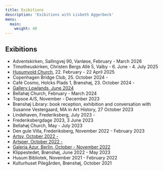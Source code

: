 ```yaml
---
title: Exibitions
description: 'Exibitions with Lisbeth Aggerbeck'
menu:
  main:
    weight: 40
---
```


## Exibitions

- Adventskirken, Sallingvej 90, Vanløse, February - March 2026
- Timotheuskirken, Christen Bergs Allé 5, Valby - 6. June - 4. July 2025
- [Husumvold Church](https://www.husumvoldkirke.dk/b/hojmesse-25854042), 22. February - 22 April 2025
- Copenhagen Bridge Club, 25. October 2024 - 
- Café Cosmo, Holcks Plads 1, Brønshøj, 23. October 2024 -
- [Gallery Lowlands, June 2024](https://gallerylowlands.dk/)
- Bellahøj Church, February - March 2024
- Topsoe A/S, November - December 2023
- Brønshøj Library: book reception, exhibition and conversation with Susanne Vestergaard, MA in Art History, 27 October 2023
- Lindehaven, Frederiksberg, July 2023 - 
- Frederiksbergdage 2023, 3 June 2023
- Bellahøj Church, May - July 2023
- Den gule Villa, Frederiksberg, November 2022 - February 2023
- [Artsy, October 2022 - ](https://www.artsy.net/galeria-azur/artist/lisbeth-aggerbeck)
- [Artsper, October 2022 - ](https://www.artsper.com/us/contemporary-artists/denmark/109065/lisbeth-aggerbeck)
- [Galeria Azur, Berlin, October - November 2022](https://galeriaazur.art/de/)
- Klippestedet, Brønshøj, June 2022 - May 2023
- Husum Bibliotek, November 2021 - February 2022
- Kulturhuset Pilegården, Brønshøj, October 2021
